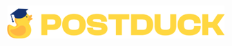 <h1 align="center">
  <img width=600 src="/readme-assets/postduck-logo.svg" alt="Postduck Logo" />
</h1>
